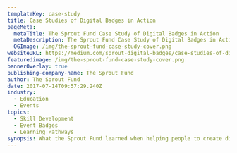 ```yaml
---
templateKey: case-study
title: Case Studies of Digital Badges in Action
pageMeta:
  metaTitle: The Sprout Fund Case Study of Digital Badges in Action
  metaDescription: The Sprout Fund Case Study of Digital Badges in Action
  OGImage: /img/the-sprout-fund-case-study-cover.png
websiteURL: https://medium.com/sprout-digital-badges/case-studies-of-digital-badges-in-action-9188b5bac138
featuredimage: /img/the-sprout-fund-case-study-cover.png
bannerOverlay: true
publishing-company-name: The Sprout Fund
author: The Sprout Fund
date: 2017-07-14T09:57:29.240Z
industry:
  - Education
  - Events
topics:
  - Skill Development
  - Event Badges
  - Learning Pathways
synopsis: What the Sprout Fund learned when helping people to create digital badges.
---
```

